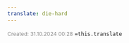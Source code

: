 ```yaml
---
translate: die-hard
---
```

<span style="font-size:12px; color:#888888;">Created: 31.10.2024 00:28</span>
 `=this.translate`